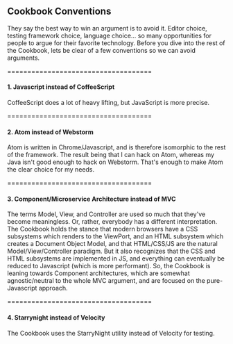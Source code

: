 ## Cookbook Conventions

They say the best way to win an argument is to avoid it.  Editor choice, testing framework choice, language choice...  so many opportunities for people to argue for their favorite technology.  Before you dive into the rest of the Cookbook, lets be clear of a few conventions so we can avoid arguments.

====================================  
#### 1.  Javascript instead of CoffeeScript  
CoffeeScript does a lot of heavy lifting, but JavaScript is more precise.  


====================================  
#### 2.  Atom instead of Webstorm  
Atom is written in Chrome/Javascript, and is therefore isomorphic to the rest of the framework.  The result being that I can hack on Atom, whereas my Java isn't good enough to hack on Webstorm.  That's enough to make Atom the clear choice for my needs.  


====================================  
#### 3.  Component/Microservice Architecture instead of MVC 

The terms Model, View, and Controller are used so much that they've become meaningless.  Or, rather, everybody has a different interpretation.  The Cookbook holds the stance that modern browsers have a CSS subsystems which renders to the ViewPort, and an HTML subsystem which creates a Document Object Model, and that HTML/CSS/JS are the natural Model/View/Controller paradigm.  But it also recognizes that the CSS and HTML subsystems are implemented in JS, and everything can eventually be reduced to Javascript (which is more performant).  So, the Cookbook is leaning towards Component architectures, which are somewhat agnostic/neutral to the whole MVC argument, and are focused on the pure-Javascript approach.

 
====================================  
#### 4.  Starrynight instead of Velocity  
The Cookbook uses the StarryNight utility instead of Velocity for testing.  


